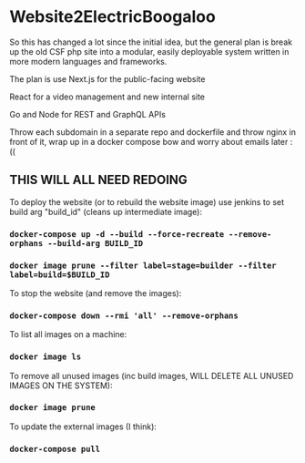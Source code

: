 # Website2ElectricBoogaloo

So this has changed a lot since the initial idea, but the general plan is break up the old CSF php site into a modular, easily deployable system written in more modern languages and frameworks.

The plan is use Next.js for the public-facing website

React for a video management and new internal site

Go and Node for REST and GraphQL APIs

Throw each subdomain in a separate repo and dockerfile and throw nginx in front of it, wrap up in a docker compose bow and worry about emails later :((

## THIS WILL ALL NEED REDOING

To deploy the website (or to rebuild the website image) use jenkins to set build arg "build_id" (cleans up intermediate image):

### `docker-compose up -d --build --force-recreate --remove-orphans --build-arg BUILD_ID`

### `docker image prune --filter label=stage=builder --filter label=build=$BUILD_ID`

To stop the website (and remove the images):

### `docker-compose down --rmi 'all' --remove-orphans`

To list all images on a machine:

### `docker image ls`

To remove all unused images (inc build images, WILL DELETE ALL UNUSED IMAGES ON THE SYSTEM):

### `docker image prune`

To update the external images (I think):

### `docker-compose pull`
